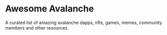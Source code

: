 # Awesome Avalanche

A curated list of amazing avalanche dapps, nfts, games, memes, community members and other resources.
